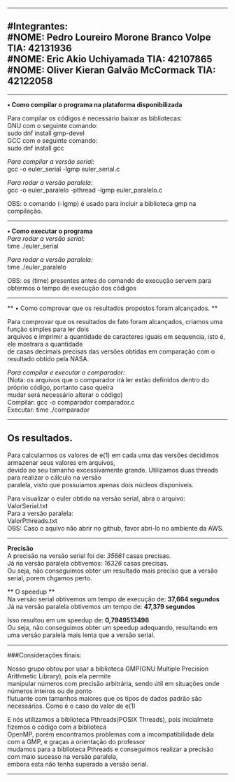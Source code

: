 --------------------------------------------------------------   
#Integrantes:  
#NOME: Pedro Loureiro Morone Branco Volpe TIA: 42131936  
#NOME: Eric Akio Uchiyamada TIA: 42107865  
#NOME: Oliver Kieran Galvão McCormack TIA: 42122058  
--------------------------------------------------------------   
--------------------------------------------------------------  
        
**• Como compilar o programa na plataforma disponibilizada**  
  
Para compilar os códigos é necessário baixar as bibliotecas:  
GNU com o seguinte comando:  
sudo dnf install gmp-devel      
GCC com o seguinte comando:    
sudo dnf install gcc  
 
_Para compilar a versão serial:_         
gcc -o euler_serial -lgmp euler_serial.c   
  
_Para rodar a versão paralela:_    
gcc -o euler_paralelo -pthread -lgmp euler_paralelo.c    
  
OBS: o comando (-lgmp) é usado para incluir a biblioteca gmp na compilação. 
     
--------------------------------------------------------------      
  
**• Como executar o programa**   
_Para rodar a versão serial:_  
time ./euler_serial  
  
_Para rodar a versão paralela:_  
time ./euler_paralelo  
  
OBS: os (time) presentes antes do comando de execução servem para obtermos o tempo de execução dos códigos 
   
--------------------------------------------------------------   
        
** • Como comprovar que os resultados propostos foram alcançados. **   
  
Para comprovar que os resultados de fato foram alcançados, criamos uma função simples para ler dois    
arquivos e imprimir a quantidade de caracteres iguais em sequencia, isto é, ele mostrara a quantidade    
de casas decimais precisas das versões obtidas em comparação com o resultado obtido pela NASA.  
      
_Para compilar e executar o comparador:_      
(Nota: os arquivos que o comparador irá ler estão definidos dentro do próprio código, portanto caso queira    
mudar será necessário alterar o código)      
Compilar: gcc -o comparador comparador.c    
Executar: time ./comparador 
     
--------------------------------------------------------------  
   
## Os resultados.
    
Para calcularmos os valores de e(1) em cada uma das versões decidimos armazenar seus valores em arquivos,  
devido ao seu tamanho excessivamente grande. Utilizamos duas threads para realizar o cálculo na versão  
paralela, visto que possuiamos apenas dois núcleos disponiveis.  
     
Para visualizar o euler obtido na versão serial, abra o arquivo:  
ValorSerial.txt   
Para a versão paralela:    
ValorPthreads.txt  
OBS: Caso o aquivo não abrir no github, favor abri-lo no ambiente da AWS.  
  
--------------------------------------------------------------
      
**Precisão**   
A precisão na versão serial foi de: _35661_ casas precisas.  
Já na versão paralela obtivemos: _16326_ casas precisas.   
Ou seja, não conseguimos obter um resultado mais preciso que a versão serial, porem chgamos perto.  
       
** O speedup **      
Na versão serial obtivemos um tempo de execução de: **37,664 segundos**     
Já na versão paralela obtivemos um tempo de: **47,379 segundos**  
    
Isso resultou em um speedup de: **0,7949513498**   
Ou seja, não conseguimos obter um speedup adequando, resultando em uma versão paralela mais lenta que a 
versão serial.     
   
-------------------------------------------------------------- 
    
###Considerações finais: 
  
Nosso grupo obtou por usar a biblioteca GMP(GNU Multiple Precision Arithmetic Library), pois ela permite   
manipular números com precisão arbitrária, sendo útil em situações onde números inteiros ou de ponto   
flutuante com tamanhos maiores que os tipos de dados padrão são necessários. Como é o caso do valor de e(1)  
    
E nós utilizamos a biblioteca Pthreads(POSIX Threads), pois inicialmete fizemos o código com a biblioteca  
OpenMP, porém encontramos problemas com a imcompatibilidade dela com a GMP, e graças a orientação do professor  
mudamos para a biblioteca Pthreads e conseguimos realizar a precisão com maio sucesso na versão paralela,  
embora esta não tenha superado a versão serial.  

--------------------------------------------------------------   
  
